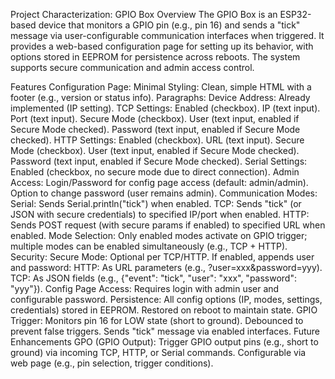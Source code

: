 Project Characterization: GPIO Box
Overview
The GPIO Box is an ESP32-based device that monitors a GPIO pin (e.g., pin 16) and sends a "tick" message via user-configurable communication interfaces when triggered. It provides a web-based configuration page for setting up its behavior, with options stored in EEPROM for persistence across reboots. The system supports secure communication and admin access control.

Features
Configuration Page:
Minimal Styling: Clean, simple HTML with a footer (e.g., version or status info).
Paragraphs:
Device Address: Already implemented (IP setting).
TCP Settings:
Enabled (checkbox).
IP (text input).
Port (text input).
Secure Mode (checkbox).
User (text input, enabled if Secure Mode checked).
Password (text input, enabled if Secure Mode checked).
HTTP Settings:
Enabled (checkbox).
URL (text input).
Secure Mode (checkbox).
User (text input, enabled if Secure Mode checked).
Password (text input, enabled if Secure Mode checked).
Serial Settings:
Enabled (checkbox, no secure mode due to direct connection).
Admin Access:
Login/Password for config page access (default: admin/admin).
Option to change password (user remains admin).
Communication Modes:
Serial: Sends Serial.println("tick") when enabled.
TCP: Sends "tick" (or JSON with secure credentials) to specified IP/port when enabled.
HTTP: Sends POST request (with secure params if enabled) to specified URL when enabled.
Mode Selection: Only enabled modes activate on GPIO trigger; multiple modes can be enabled simultaneously (e.g., TCP + HTTP).
Security:
Secure Mode: Optional per TCP/HTTP.
If enabled, appends user and password:
HTTP: As URL parameters (e.g., ?user=xxx&password=yyy).
TCP: As JSON fields (e.g., {"event": "tick", "user": "xxx", "password": "yyy"}).
Config Page Access: Requires login with admin user and configurable password.
Persistence:
All config options (IP, modes, settings, credentials) stored in EEPROM.
Restored on reboot to maintain state.
GPIO Trigger:
Monitors pin 16 for LOW state (short to ground).
Debounced to prevent false triggers.
Sends "tick" message via enabled interfaces.
Future Enhancements
GPO (GPIO Output):
Trigger GPIO output pins (e.g., short to ground) via incoming TCP, HTTP, or Serial commands.
Configurable via web page (e.g., pin selection, trigger conditions).